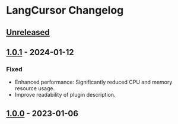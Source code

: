 <!-- Keep a Changelog guide -> https://keepachangelog.com -->

# LangCursor Changelog

## [Unreleased]

## [1.0.1] - 2024-01-12

### Fixed

- Enhanced performance: Significantly reduced CPU and memory resource usage.
- Improve readability of plugin description.

## [1.0.0] - 2023-01-06

[Unreleased]: https://github.com/lauvsong/LangCursor/compare/v1.0.1...HEAD
[1.0.1]: https://github.com/lauvsong/LangCursor/compare/v1.0.0...v1.0.1
[1.0.0]: https://github.com/lauvsong/LangCursor/commits/v1.0.0
